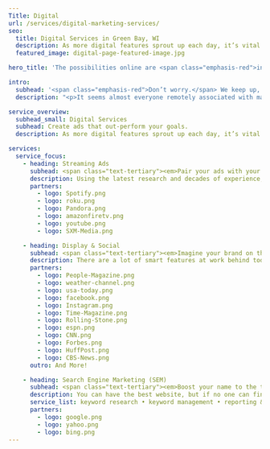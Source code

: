 ```yaml
---
Title: Digital
url: /services/digital-marketing-services/
seo:
  title: Digital Services in Green Bay, WI
  description: As more digital features sprout up each day, it’s vital to have a knowledgeable team to monitor ever-evolving trends and consumer behavior. Learn more about how Insight Creative can help you strategize a digital media plan for you.
  featured_image: digital-page-featured-image.jpg

hero_title: 'The possibilities online are <span class="emphasis-red">infinite.</span>'

intro:
  subhead: '<span class="emphasis-red">Don’t worry.</span> We keep up, so you don’t have to.'
  description: "<p>It seems almost everyone remotely associated with marketing sells some form of digital advertising. Choosing the right path can be intimidating and overwhelming. At Insight, our digital experts not only teach you about the latest options, they also share instant, ongoing and in-depth performance updates while collaborating on creative that complements and contributes to your overall marketing plan.</p>"

service_overview:
  subhead_small: Digital Services
  subhead: Create ads that out-perform your goals.
  description: As more digital features sprout up each day, it’s vital to have a knowledgeable team to monitor ever-evolving trends and consumer behavior. From first impression to purchase, we can help you strategize, learn from the data, then pivot accordingly to close the loop on your customers’ experience with your brand.

services:
  service_focus:
    - heading: Streaming Ads
      subhead: <span class="text-tertiary"><em>Pair your ads with your customers’ favorite content.</em></span>
      description: Using the latest research and decades of experience, our media buyers and creatives work together to build a full-service program that seamlessly places your brand message alongside your audience’s favorite sources of entertainment.
      partners:
        - logo: Spotify.png
        - logo: roku.png
        - logo: Pandora.png
        - logo: amazonfiretv.png
        - logo: youtube.png
        - logo: SXM-Media.png

    - heading: Display & Social
      subhead: <span class="text-tertiary"><em>Imagine your brand on the nation’s top sites.</em></span>
      description: There are a lot of smart features at work behind today’s digital display and social ads. With the ability to target mobile users by location or retarget consumers based on their online behavior in real time, our media specialists know how to leverage the latest technology in your strategic media plan.
      partners:
        - logo: People-Magazine.png
        - logo: weather-channel.png
        - logo: usa-today.png
        - logo: facebook.png
        - logo: Instagram.png
        - logo: Time-Magazine.png
        - logo: Rolling-Stone.png
        - logo: espn.png
        - logo: CNN.png
        - logo: Forbes.png
        - logo: HuffPost.png
        - logo: CBS-News.png
      outro: And More!

    - heading: Search Engine Marketing (SEM)
      subhead: <span class="text-tertiary"><em>Boost your name to the top of search rankings.</em></span>
      description: You can have the best website, but if no one can find it, it may as well not exist. Search engine marketing is essential to any digital marketing plan. Insight’s combined experience in media, copywriting and digital marketing can help your brand climb the ranks of popular search engines.
      service_list: keyword research • keyword management • reporting & analytics • ongoing communication with media representatives
      partners:
        - logo: google.png
        - logo: yahoo.png
        - logo: bing.png
---
```

